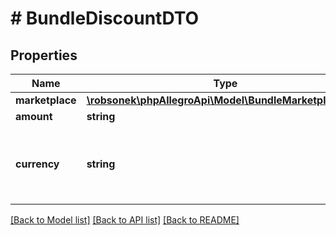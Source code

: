# # BundleDiscountDTO

## Properties

Name | Type | Description | Notes
------------ | ------------- | ------------- | -------------
**marketplace** | [**\robsonek\phpAllegroApi\Model\BundleMarketplaceDTO**](BundleMarketplaceDTO.md) |  |
**amount** | **string** | Discount value. |
**currency** | **string** | Discount currency as a 3-letter code in accordance with &lt;a href&#x3D;\&quot;https://en.wikipedia.org/wiki/ISO_4217\&quot; target&#x3D;\&quot;_blank\&quot;&gt;ISO 4217&lt;/a&gt; standard. Has to be in base currency of specified marketplace. |

[[Back to Model list]](../../README.md#models) [[Back to API list]](../../README.md#endpoints) [[Back to README]](../../README.md)
